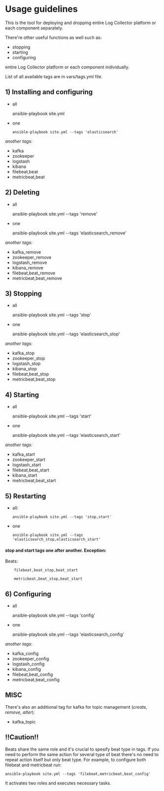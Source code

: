 # Usage guidelines

This is the tool for deploying and dropping entire Log Collector platform or each component separately.

There're other useful functions as well such as:
  - stopping
  - starting
  - configuring

entire Log Collector platform or each component individually.

List of all available tags are in vars/tags.yml file.


## 1) Installing and configuring
- all
  
    ansible-playbook site.yml

- one
  
      ansible-playbook site.yml --tags 'elasticsearch'
    
*another tags:*
   - kafka
   - zookeeper
   - logstash
   - kibana
   - filebeat,beat
   - metricbeat,beat


## 2) Deleting

- all

    ansible-playbook site.yml --tags 'remove'

- one
 
    ansible-playbook site.yml --tags 'elasticsearch_remove'

*another tags:*
   - kafka_remove
   - zookeeper_remove
   - logstash_remove
   - kibana_remove
   - filebeat,beat_remove
   - metricbeat,beat_remove

## 3) Stopping
  
- all
  
    ansible-playbook site.yml --tags 'stop'

- one
  
    ansible-playbook site.yml --tags 'elasticsearch_stop'

*another tags:*
   - kafka_stop
   - zookeeper_stop
   - logstash_stop
   - kibana_stop
   - filebeat,beat_stop
   - metricbeat,beat_stop

## 4) Starting

- all
  
    ansible-playbook site.yml --tags 'start'

- one
    
    ansible-playbook site.yml --tags 'elasticsearch_start'

*another tags:*
   - kafka_start
   - zookeeper_start
   - logstash_start
   - filebeat,beat_start
   - kibana_start
   - metricbeat,beat_start

## 5) Restarting

- all:
    
      ansible-playbook site.yml --tags 'stop,start'
   
- one
    
      ansible-playbook site.yml --tags 'elasticsearch_stop,elasticsearch_start'

#### stop and start tags one after another. Exception:
Beats:
       
        filebeat,beat_stop,beat_start
        
        metricbeat,beat_stop,beat_start


## 6) Configuring
  
- all
    
    ansible-playbook site.yml --tags 'config'

- one
    
    ansible-playbook site.yml --tags 'elasticsearch_config'
    
*another tags*:
   - kafka_config
   - zookeeper_config
   - logstash_config
   - kibana_config
   - filebeat,beat_config
   - metricbeat,beat_config



## MISC
There's also an additional tag for kafka for topic management (_create, remove, alter_):
  - kafka_topic
   
## !!Caution!!

Beats share the same role and it's crucial to spesify beat type in tags. If you need to perform the same action for several type of beat there's no need to repeat action itself but only beat type. For example, to configure both filebeat and metricbeat run:

    ansible-playbook site.yml --tags 'filebeat,metricbeat,beat_config'
    
It activates two roles and executes necessary tasks.
